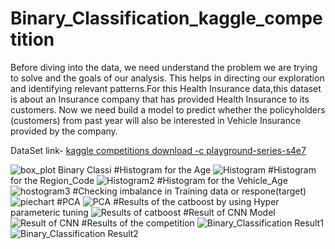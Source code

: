 # Binary_Classification_kaggle_competition
Before diving into the data, we need understand the problem we are trying to solve and the goals of our analysis. This helps in directing our exploration and identifying relevant patterns.For this Health Insurance data,this dataset is about an Insurance company that has provided Health Insurance to its customers. Now we need build a model to predict whether the policyholders (customers) from past year will also be interested in Vehicle Insurance provided by the company.

DataSet link- [kaggle competitions download -c playground-series-s4e7](https://www.kaggle.com/competitions/playground-series-s4e7/data)

![box_plot Binary Classi](https://github.com/user-attachments/assets/f4ecfd71-4deb-470c-a961-d5cb3b520cbd)
#Histogram for the Age
![Histogram](https://github.com/user-attachments/assets/b2fb6837-250d-457e-bad6-143029770052)
#Histogram for the Region_Code
![Histogram2](https://github.com/user-attachments/assets/087b0670-e8dc-40e7-bff1-0a731657150c)
#Histogram for the Vehicle_Age
![hostogram3](https://github.com/user-attachments/assets/0619cb5d-381c-4a3a-ad29-a9c5bcc1c017)
#Checking imbalance in Training data or respone(target)
![piechart](https://github.com/user-attachments/assets/32df7f13-e122-45a4-800e-b801a6ce77ee)
#PCA
![PCA ](https://github.com/user-attachments/assets/91c93224-b61b-4197-8551-aa2a0cf44131)
#Results of the catboost by using  Hyper parameteric tuning
![Results of catboost](https://github.com/user-attachments/assets/14b8abce-b89d-4210-bdce-9e13dff92a01)
#Result of CNN Model
![Result of CNN](https://github.com/user-attachments/assets/03200ae5-28fa-475f-b757-50170a23de27)
#Results of the competition
![Binary_Classification Result1](https://github.com/user-attachments/assets/10709197-3006-427e-a727-5c7e2ae852c1)
![Binary_Classification Result2](https://github.com/user-attachments/assets/0eac7453-b536-4c09-b979-942ac0904f48)

